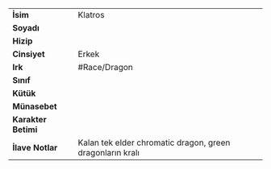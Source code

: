 |  |  |
  |---|---|
  | **İsim** | Klatros|
  | **Soyadı** | |
  | **Hizip** | |
  | **Cinsiyet** | Erkek|
  | **Irk** | #Race/Dragon|
  | **Sınıf** | |
  | **Kütük** | |
  | **Münasebet** | |
  | **Karakter Betimi** | |
  | **İlave Notlar** | Kalan tek elder chromatic dragon, green dragonların kralı|
  